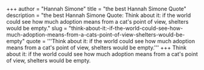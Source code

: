 +++
author = "Hannah Simone"
title = "the best Hannah Simone Quote"
description = "the best Hannah Simone Quote: Think about it: if the world could see how much adoption means from a cat's point of view, shelters would be empty."
slug = "think-about-it:-if-the-world-could-see-how-much-adoption-means-from-a-cats-point-of-view-shelters-would-be-empty"
quote = '''Think about it: if the world could see how much adoption means from a cat's point of view, shelters would be empty.'''
+++
Think about it: if the world could see how much adoption means from a cat's point of view, shelters would be empty.
